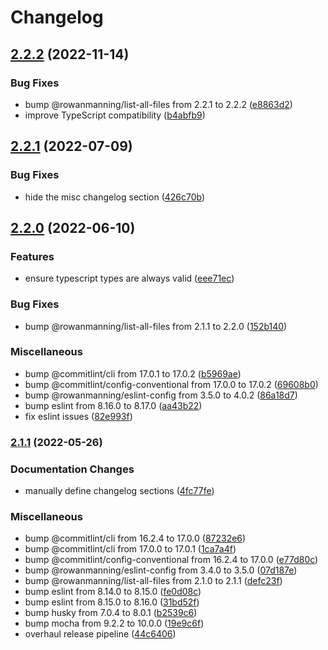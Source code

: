 # Changelog

## [2.2.2](https://github.com/rowanmanning/require-all/compare/v2.2.1...v2.2.2) (2022-11-14)


### Bug Fixes

* bump @rowanmanning/list-all-files from 2.2.1 to 2.2.2 ([e8863d2](https://github.com/rowanmanning/require-all/commit/e8863d26e70885557081efe484416237834cb98b))
* improve TypeScript compatibility ([b4abfb9](https://github.com/rowanmanning/require-all/commit/b4abfb9176c7c395103e190c9c4c582c465b5ae4))

## [2.2.1](https://github.com/rowanmanning/require-all/compare/v2.2.0...v2.2.1) (2022-07-09)


### Bug Fixes

* hide the misc changelog section ([426c70b](https://github.com/rowanmanning/require-all/commit/426c70bac773b41b52d0404f2dca5614da9fe55f))

## [2.2.0](https://github.com/rowanmanning/require-all/compare/v2.1.1...v2.2.0) (2022-06-10)


### Features

* ensure typescript types are always valid ([eee71ec](https://github.com/rowanmanning/require-all/commit/eee71ece46933eee773388d2bea2aaaccec34bff))


### Bug Fixes

* bump @rowanmanning/list-all-files from 2.1.1 to 2.2.0 ([152b140](https://github.com/rowanmanning/require-all/commit/152b140e860d28308e6bed618f07fb13c612bef9))


### Miscellaneous

* bump @commitlint/cli from 17.0.1 to 17.0.2 ([b5969ae](https://github.com/rowanmanning/require-all/commit/b5969ae4cc6f94f90fe5b7dad8dd4982be64f752))
* bump @commitlint/config-conventional from 17.0.0 to 17.0.2 ([69608b0](https://github.com/rowanmanning/require-all/commit/69608b01a001d432d0781206281565bd1db48eec))
* bump @rowanmanning/eslint-config from 3.5.0 to 4.0.2 ([86a18d7](https://github.com/rowanmanning/require-all/commit/86a18d73b7c1bdd12e0f82a03c0bc2767d425a58))
* bump eslint from 8.16.0 to 8.17.0 ([aa43b22](https://github.com/rowanmanning/require-all/commit/aa43b2281d74d96ff05825ce38cb6b3232965e4e))
* fix eslint issues ([82e993f](https://github.com/rowanmanning/require-all/commit/82e993f0abe211fefedbe90b22e536e50ec6edef))

### [2.1.1](https://github.com/rowanmanning/require-all/compare/v2.1.0...v2.1.1) (2022-05-26)


### Documentation Changes

* manually define changelog sections ([4fc77fe](https://github.com/rowanmanning/require-all/commit/4fc77fe32ded1c301a11f1f607b6ee827e138df5))


### Miscellaneous

* bump @commitlint/cli from 16.2.4 to 17.0.0 ([87232e6](https://github.com/rowanmanning/require-all/commit/87232e64d200e642589c6fab1e13dddff5febe8f))
* bump @commitlint/cli from 17.0.0 to 17.0.1 ([1ca7a4f](https://github.com/rowanmanning/require-all/commit/1ca7a4f3f5131d49a3160353c3b3bc9ffcc024bd))
* bump @commitlint/config-conventional from 16.2.4 to 17.0.0 ([e77d80c](https://github.com/rowanmanning/require-all/commit/e77d80c295ffc724e7d2c453341d266a3b606f61))
* bump @rowanmanning/eslint-config from 3.4.0 to 3.5.0 ([07d187e](https://github.com/rowanmanning/require-all/commit/07d187e65a63b4676383f905f7e226c3c4820a0c))
* bump @rowanmanning/list-all-files from 2.1.0 to 2.1.1 ([defc23f](https://github.com/rowanmanning/require-all/commit/defc23f77e0dedd2576b967ef04952801524abc8))
* bump eslint from 8.14.0 to 8.15.0 ([fe0d08c](https://github.com/rowanmanning/require-all/commit/fe0d08c7d5c80755bc1a8f1d01bd857e411e0bc2))
* bump eslint from 8.15.0 to 8.16.0 ([31bd52f](https://github.com/rowanmanning/require-all/commit/31bd52f5f64cba833846d06826326e4e7e17b179))
* bump husky from 7.0.4 to 8.0.1 ([b2539c6](https://github.com/rowanmanning/require-all/commit/b2539c663e7055765cd19154a716de0ad535abd3))
* bump mocha from 9.2.2 to 10.0.0 ([19e9c6f](https://github.com/rowanmanning/require-all/commit/19e9c6fa628f37cc1359533e295c65d302b3088d))
* overhaul release pipeline ([44c6406](https://github.com/rowanmanning/require-all/commit/44c640698f8e46a05660d31957509b7e7aaeb34d))
